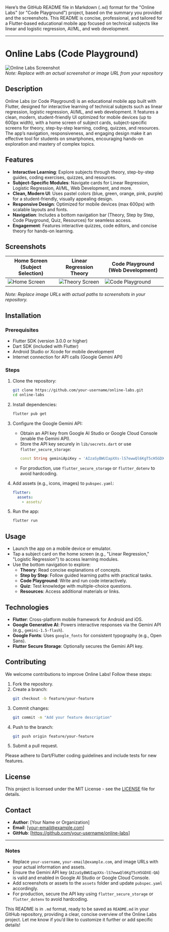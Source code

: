 Here’s the GitHub README file in Markdown (`.md`) format for the "Online Labs" (or "Code Playground") project, based on the summary you provided and the screenshots. This README is concise, professional, and tailored for a Flutter-based educational mobile app focused on technical subjects like linear and logistic regression, AI/ML, and web development.

---

# Online Labs (Code Playground)

![Online Labs Screenshot](https://github.com/your-username/online-labs/raw/main/assets/screenshot.png)  
*Note: Replace with an actual screenshot or image URL from your repository*

## Description

Online Labs (or Code Playground) is an educational mobile app built with Flutter, designed for interactive learning of technical subjects such as linear regression, logistic regression, AI/ML, and web development. It features a clean, modern, student-friendly UI optimized for mobile devices (up to 600px width), with a home screen of subject cards, subject-specific screens for theory, step-by-step learning, coding, quizzes, and resources. The app’s navigation, responsiveness, and engaging design make it an effective tool for students on smartphones, encouraging hands-on exploration and mastery of complex topics.

## Features

- **Interactive Learning**: Explore subjects through theory, step-by-step guides, coding exercises, quizzes, and resources.
- **Subject-Specific Modules**: Navigate cards for Linear Regression, Logistic Regression, AI/ML, Web Development, and more.
- **Clean, Modern UI**: Uses pastel colors (blue, green, orange, pink, purple) for a student-friendly, visually appealing design.
- **Responsive Design**: Optimized for mobile devices (max 600px) with scalable layouts and fonts.
- **Navigation**: Includes a bottom navigation bar (Theory, Step by Step, Code Playground, Quiz, Resources) for seamless access.
- **Engagement**: Features interactive quizzes, code editors, and concise theory for hands-on learning.

## Screenshots

| Home Screen (Subject Selection) | Linear Regression Theory | Code Playground (Web Development) |
|-------------------------------|-------------------------|-----------------------------------|
| ![Home Screen](https://github.com/your-username/online-labs/raw/main/assets/home_screen.png) | ![Theory Screen](https://github.com/your-username/online-labs/raw/main/assets/theory_screen.png) | ![Code Playground](https://github.com/your-username/online-labs/raw/main/assets/code_playground.png) |

*Note: Replace image URLs with actual paths to screenshots in your repository.*

## Installation

### Prerequisites
- Flutter SDK (version 3.0.0 or higher)
- Dart SDK (included with Flutter)
- Android Studio or Xcode for mobile development
- Internet connection for API calls (Google Gemini API)

### Steps
1. Clone the repository:
   ```bash
   git clone https://github.com/your-username/online-labs.git
   cd online-labs
   ```

2. Install dependencies:
   ```bash
   flutter pub get
   ```

3. Configure the Google Gemini API:
   - Obtain an API key from Google AI Studio or Google Cloud Console (enable the Gemini API).
   - Store the API key securely in `lib/secrets.dart` or use `flutter_secure_storage`:
     ```dart
     const String geminiApiKey = 'AIzaSyBWUIapXXs-lS7ewwQl6KgT5cH5GDXE-QA'; // Replace with your key
     ```
   - For production, use `flutter_secure_storage` or `flutter_dotenv` to avoid hardcoding.

4. Add assets (e.g., icons, images) to `pubspec.yaml`:
   ```yaml
   flutter:
     assets:
       - assets/
   ```

5. Run the app:
   ```bash
   flutter run
   ```

## Usage
- Launch the app on a mobile device or emulator.
- Tap a subject card on the home screen (e.g., "Linear Regression," "Logistic Regression") to access learning modules.
- Use the bottom navigation to explore:
  - **Theory**: Read concise explanations of concepts.
  - **Step by Step**: Follow guided learning paths with practical tasks.
  - **Code Playground**: Write and run code interactively.
  - **Quiz**: Test knowledge with multiple-choice questions.
  - **Resources**: Access additional materials or links.

## Technologies
- **Flutter**: Cross-platform mobile framework for Android and iOS.
- **Google Generative AI**: Powers interactive responses via the Gemini API (e.g., `gemini-1.5-flash`).
- **Google Fonts**: Uses `google_fonts` for consistent typography (e.g., Open Sans).
- **Flutter Secure Storage**: Optionally secures the Gemini API key.

## Contributing
We welcome contributions to improve Online Labs! Follow these steps:
1. Fork the repository.
2. Create a branch:
   ```bash
   git checkout -b feature/your-feature
   ```
3. Commit changes:
   ```bash
   git commit -m "Add your feature description"
   ```
4. Push to the branch:
   ```bash
   git push origin feature/your-feature
   ```
5. Submit a pull request.

Please adhere to Dart/Flutter coding guidelines and include tests for new features.

## License
This project is licensed under the MIT License - see the [LICENSE](LICENSE) file for details.

## Contact
- **Author**: [Your Name or Organization]
- **Email**: [your-email@example.com]
- **GitHub**: [https://github.com/your-username/online-labs]

---

### Notes
- Replace `your-username`, `your-email@example.com`, and image URLs with your actual information and assets.
- Ensure the Gemini API key (`AIzaSyBWUIapXXs-lS7ewwQl6KgT5cH5GDXE-QA`) is valid and enabled in Google AI Studio or Google Cloud Console.
- Add screenshots or assets to the `assets` folder and update `pubspec.yaml` accordingly.
- For production, secure the API key using `flutter_secure_storage` or `flutter_dotenv` to avoid hardcoding.

This README is in `.md` format, ready to be saved as `README.md` in your GitHub repository, providing a clear, concise overview of the Online Labs project. Let me know if you’d like to customize it further or add specific details!
